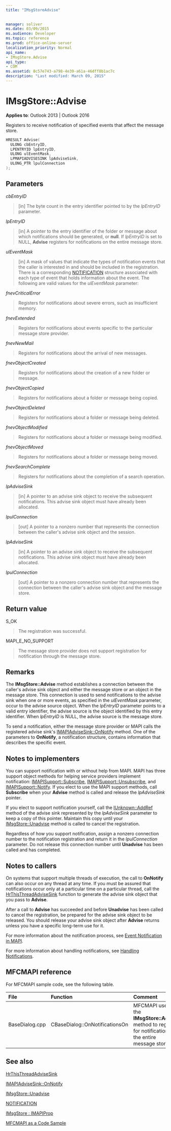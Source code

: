 ```yaml
---
title: "IMsgStoreAdvise"
 
 
manager: soliver
ms.date: 03/09/2015
ms.audience: Developer
ms.topic: reference
ms.prod: office-online-server
localization_priority: Normal
api_name:
- IMsgStore.Advise
api_type:
- COM
ms.assetid: 8c57e743-a798-4e39-a61a-46dff8b1ac7c
description: "Last modified: March 09, 2015"
---
```


# IMsgStore::Advise

  
  
**Applies to**: Outlook 2013 | Outlook 2016 
  
Registers to receive notification of specified events that affect the message store.
  
```cpp
HRESULT Advise(
  ULONG cbEntryID,
  LPENTRYID lpEntryID,
  ULONG ulEventMask,
  LPMAPIADVISESINK lpAdviseSink,
  ULONG_PTR lpulConnection
);
```

## Parameters

 _cbEntryID_
  
> [in] The byte count in the entry identifier pointed to by the  _lpEntryID_ parameter. 
    
 _lpEntryID_
  
> [in] A pointer to the entry identifier of the folder or message about which notifications should be generated, or **null**. If  _lpEntryID_ is set to NULL, **Advise** registers for notifications on the entire message store. 
    
 _ulEventMask_
  
> [in] A mask of values that indicate the types of notification events that the caller is interested in and should be included in the registration. There is a corresponding [NOTIFICATION](notification.md) structure associated with each type of event that holds information about the event. The following are valid values for the  _ulEventMask_ parameter: 
    
 _fnevCriticalError_
  
> Registers for notifications about severe errors, such as insufficient memory.
    
 _fnevExtended_
  
> Registers for notifications about events specific to the particular message store provider.
    
 _fnevNewMail_
  
> Registers for notifications about the arrival of new messages. 
    
 _fnevObjectCreated_
  
> Registers for notifications about the creation of a new folder or message.
    
 _fnevObjectCopied_
  
> Registers for notifications about a folder or message being copied.
    
 _fnevObjectDeleted_
  
> Registers for notifications about a folder or message being deleted.
    
 _fnevObjectModified_
  
> Registers for notifications about a folder or message being modified.
    
 _fnevObjectMoved_
  
> Registers for notifications about a folder or message being moved.
    
 _fnevSearchComplete_
  
> Registers for notifications about the completion of a search operation.
    
 _lpAdviseSink_
  
> [in] A pointer to an advise sink object to receive the subsequent notifications. This advise sink object must have already been allocated.
    
 _lpulConnection_
  
> [out] A pointer to a nonzero number that represents the connection between the caller's advise sink object and the session. 
    
 _lpAdviseSink_
  
> [in] A pointer to an advise sink object to receive the subsequent notifications. This advise sink object must have already been allocated. 
    
 _lpulConnection_
  
> [out] A pointer to a nonzero connection number that represents the connection between the caller's advise sink object and the message store.
    
## Return value

S_OK 
  
> The registration was successful.
    
MAPI_E_NO_SUPPORT 
  
> The message store provider does not support registration for notification through the message store.
    
## Remarks

The **IMsgStore::Advise** method establishes a connection between the caller's advise sink object and either the message store or an object in the message store. This connection is used to send notifications to the advise sink when one or more events, as specified in the  _ulEventMask_ parameter, occur to the advise source object. When the  _lpEntryID_ parameter points to a valid entry identifier, the advise source is the object identified by this entry identifier. When  _lpEntryID_ is NULL, the advise source is the message store. 
  
To send a notification, either the message store provider or MAPI calls the registered advise sink's [IMAPIAdviseSink::OnNotify](imapiadvisesink-onnotify.md) method. One of the parameters to **OnNotify**, a notification structure, contains information that describes the specific event.
  
## Notes to implementers

You can support notification with or without help from MAPI. MAPI has three support object methods for helping service providers implement notification: [IMAPISupport::Subscribe](imapisupport-subscribe.md), [IMAPISupport::Unsubscribe](imapisupport-unsubscribe.md), and [IMAPISupport::Notify](imapisupport-notify.md). If you elect to use the MAPI support methods, call **Subscribe** when your **Advise** method is called and release the  _lpAdviseSink_ pointer. 
  
If you elect to support notification yourself, call the [IUnknown::AddRef](http://msdn.microsoft.com/en-us/library/ms691379%28v=VS.85%29.aspx) method of the advise sink represented by the  _lpAdviseSink_ parameter to keep a copy of this pointer. Maintain this copy until your [IMsgStore::Unadvise](imsgstore-unadvise.md) method is called to cancel the registration. 
  
Regardless of how you support notification, assign a nonzero connection number to the notification registration and return it in the  _lpulConnection_ parameter. Do not release this connection number until **Unadvise** has been called and has completed. 
  
## Notes to callers

On systems that support multiple threads of execution, the call to **OnNotify** can also occur on any thread at any time. If you must be assured that notifications occur only at a particular time on a particular thread, call the [HrThisThreadAdviseSink](hrthisthreadadvisesink.md) function to generate the advise sink object that you pass to **Advise**. 
  
After a call to **Advise** has succeeded and before **Unadvise** has been called to cancel the registration, be prepared for the advise sink object to be released. You should release your advise sink object after **Advise** returns unless you have a specific long-term use for it. 
  
For more information about the notification process, see [Event Notification in MAPI](event-notification-in-mapi.md). 
  
For more information about handling notifications, see [Handling Notifications](handling-notifications.md). 
  
## MFCMAPI reference

For MFCMAPI sample code, see the following table.
  
|**File**|**Function**|**Comment**|
|:-----|:-----|:-----|
|BaseDialog.cpp  <br/> |CBaseDialog::OnNotificationsOn  <br/> |MFCMAPI uses the **IMsgStore::Advise** method to register for notifications on the entire message store.  <br/> |
   
## See also



[HrThisThreadAdviseSink](hrthisthreadadvisesink.md)
  
[IMAPIAdviseSink::OnNotify](imapiadvisesink-onnotify.md)
  
[IMsgStore::Unadvise](imsgstore-unadvise.md)
  
[NOTIFICATION](notification.md)
  
[IMsgStore : IMAPIProp](imsgstoreimapiprop.md)


[MFCMAPI as a Code Sample](mfcmapi-as-a-code-sample.md)

